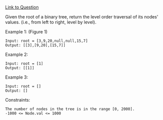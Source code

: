 [Link to Question](https://leetcode.com/explore/interview/card/top-interview-questions-easy/94/trees/628/)



Given the root of a binary tree, return the level order traversal of its nodes' values. (i.e., from left to right, level by level).

 

Example 1:
(Figure 1)
```
Input: root = [3,9,20,null,null,15,7]
Output: [[3],[9,20],[15,7]]
```
Example 2:
```
Input: root = [1]
Output: [[1]]
```
Example 3:
```
Input: root = []
Output: []
 ```

Constraints:
```
The number of nodes in the tree is in the range [0, 2000].
-1000 <= Node.val <= 1000
```